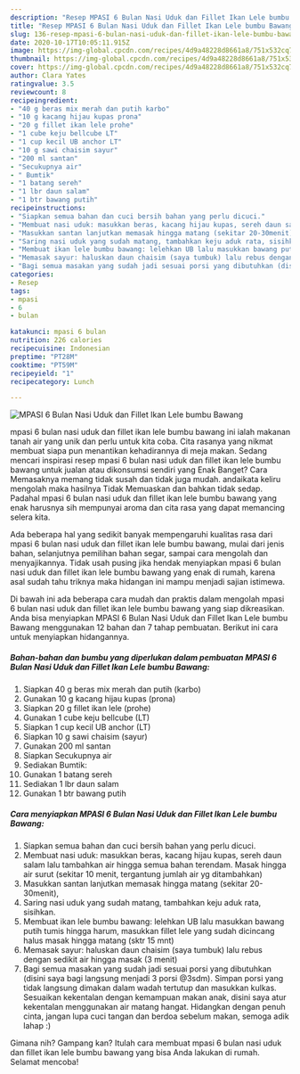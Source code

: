 ```yaml
---
description: "Resep MPASI 6 Bulan Nasi Uduk dan Fillet Ikan Lele bumbu Bawang | Cara Mengolah MPASI 6 Bulan Nasi Uduk dan Fillet Ikan Lele bumbu Bawang Yang Enak Dan Mudah"
title: "Resep MPASI 6 Bulan Nasi Uduk dan Fillet Ikan Lele bumbu Bawang | Cara Mengolah MPASI 6 Bulan Nasi Uduk dan Fillet Ikan Lele bumbu Bawang Yang Enak Dan Mudah"
slug: 136-resep-mpasi-6-bulan-nasi-uduk-dan-fillet-ikan-lele-bumbu-bawang-cara-mengolah-mpasi-6-bulan-nasi-uduk-dan-fillet-ikan-lele-bumbu-bawang-yang-enak-dan-mudah
date: 2020-10-17T10:05:11.915Z
image: https://img-global.cpcdn.com/recipes/4d9a48228d8661a8/751x532cq70/mpasi-6-bulan-nasi-uduk-dan-fillet-ikan-lele-bumbu-bawang-foto-resep-utama.jpg
thumbnail: https://img-global.cpcdn.com/recipes/4d9a48228d8661a8/751x532cq70/mpasi-6-bulan-nasi-uduk-dan-fillet-ikan-lele-bumbu-bawang-foto-resep-utama.jpg
cover: https://img-global.cpcdn.com/recipes/4d9a48228d8661a8/751x532cq70/mpasi-6-bulan-nasi-uduk-dan-fillet-ikan-lele-bumbu-bawang-foto-resep-utama.jpg
author: Clara Yates
ratingvalue: 3.5
reviewcount: 8
recipeingredient:
- "40 g beras mix merah dan putih karbo"
- "10 g kacang hijau kupas prona"
- "20 g fillet ikan lele prohe"
- "1 cube keju bellcube LT"
- "1 cup kecil UB anchor LT"
- "10 g sawi chaisim sayur"
- "200 ml santan"
- "Secukupnya air"
- " Bumtik"
- "1 batang sereh"
- "1 lbr daun salam"
- "1 btr bawang putih"
recipeinstructions:
- "Siapkan semua bahan dan cuci bersih bahan yang perlu dicuci."
- "Membuat nasi uduk: masukkan beras, kacang hijau kupas, sereh daun salam lalu tambahkan air hingga semua bahan terendam. Masak hingga air surut (sekitar 10 menit, tergantung jumlah air yg ditambahkan)"
- "Masukkan santan lanjutkan memasak hingga matang (sekitar 20-30menit),"
- "Saring nasi uduk yang sudah matang, tambahkan keju aduk rata, sisihkan."
- "Membuat ikan lele bumbu bawang: lelehkan UB lalu masukkan bawang putih tumis hingga harum, masukkan fillet lele yang sudah dicincang halus masak hingga matang (sktr 15 mnt)"
- "Memasak sayur: haluskan daun chaisim (saya tumbuk) lalu rebus dengan sedikit air hingga masak (3 menit)"
- "Bagi semua masakan yang sudah jadi sesuai porsi yang dibutuhkan (disini saya bagi langsung menjadi 3 porsi @3sdm). Simpan porsi yang tidak langsung dimakan dalam wadah tertutup dan masukkan kulkas. Sesuaikan kekentalan dengan kemampuan makan anak, disini saya atur kekentalan menggunakan air matang hangat. Hidangkan dengan penuh cinta, jangan lupa cuci tangan dan berdoa sebelum makan, semoga adik lahap :)"
categories:
- Resep
tags:
- mpasi
- 6
- bulan

katakunci: mpasi 6 bulan 
nutrition: 226 calories
recipecuisine: Indonesian
preptime: "PT28M"
cooktime: "PT59M"
recipeyield: "1"
recipecategory: Lunch

---
```



![MPASI 6 Bulan Nasi Uduk dan Fillet Ikan Lele bumbu Bawang](https://img-global.cpcdn.com/recipes/4d9a48228d8661a8/751x532cq70/mpasi-6-bulan-nasi-uduk-dan-fillet-ikan-lele-bumbu-bawang-foto-resep-utama.jpg)


mpasi 6 bulan nasi uduk dan fillet ikan lele bumbu bawang ini ialah makanan tanah air yang unik dan perlu untuk kita coba. Cita rasanya yang nikmat membuat siapa pun menantikan kehadirannya di meja makan.
Sedang mencari inspirasi resep mpasi 6 bulan nasi uduk dan fillet ikan lele bumbu bawang untuk jualan atau dikonsumsi sendiri yang Enak Banget? Cara Memasaknya memang tidak susah dan tidak juga mudah. andaikata keliru mengolah maka hasilnya Tidak Memuaskan dan bahkan tidak sedap. Padahal mpasi 6 bulan nasi uduk dan fillet ikan lele bumbu bawang yang enak harusnya sih mempunyai aroma dan cita rasa yang dapat memancing selera kita.

Ada beberapa hal yang sedikit banyak mempengaruhi kualitas rasa dari mpasi 6 bulan nasi uduk dan fillet ikan lele bumbu bawang, mulai dari jenis bahan, selanjutnya pemilihan bahan segar, sampai cara mengolah dan menyajikannya. Tidak usah pusing jika hendak menyiapkan mpasi 6 bulan nasi uduk dan fillet ikan lele bumbu bawang yang enak di rumah, karena asal sudah tahu triknya maka hidangan ini mampu menjadi sajian istimewa.




Di bawah ini ada beberapa cara mudah dan praktis dalam mengolah mpasi 6 bulan nasi uduk dan fillet ikan lele bumbu bawang yang siap dikreasikan. Anda bisa menyiapkan MPASI 6 Bulan Nasi Uduk dan Fillet Ikan Lele bumbu Bawang menggunakan 12 bahan dan 7 tahap pembuatan. Berikut ini cara untuk menyiapkan hidangannya.

<!--inarticleads1-->

##### Bahan-bahan dan bumbu yang diperlukan dalam pembuatan MPASI 6 Bulan Nasi Uduk dan Fillet Ikan Lele bumbu Bawang:

1. Siapkan 40 g beras mix merah dan putih (karbo)
1. Gunakan 10 g kacang hijau kupas (prona)
1. Siapkan 20 g fillet ikan lele (prohe)
1. Gunakan 1 cube keju bellcube (LT)
1. Siapkan 1 cup kecil UB anchor (LT)
1. Siapkan 10 g sawi chaisim (sayur)
1. Gunakan 200 ml santan
1. Siapkan Secukupnya air
1. Sediakan  Bumtik:
1. Gunakan 1 batang sereh
1. Sediakan 1 lbr daun salam
1. Gunakan 1 btr bawang putih




<!--inarticleads2-->

##### Cara menyiapkan MPASI 6 Bulan Nasi Uduk dan Fillet Ikan Lele bumbu Bawang:

1. Siapkan semua bahan dan cuci bersih bahan yang perlu dicuci.
1. Membuat nasi uduk: masukkan beras, kacang hijau kupas, sereh daun salam lalu tambahkan air hingga semua bahan terendam. Masak hingga air surut (sekitar 10 menit, tergantung jumlah air yg ditambahkan)
1. Masukkan santan lanjutkan memasak hingga matang (sekitar 20-30menit),
1. Saring nasi uduk yang sudah matang, tambahkan keju aduk rata, sisihkan.
1. Membuat ikan lele bumbu bawang: lelehkan UB lalu masukkan bawang putih tumis hingga harum, masukkan fillet lele yang sudah dicincang halus masak hingga matang (sktr 15 mnt)
1. Memasak sayur: haluskan daun chaisim (saya tumbuk) lalu rebus dengan sedikit air hingga masak (3 menit)
1. Bagi semua masakan yang sudah jadi sesuai porsi yang dibutuhkan (disini saya bagi langsung menjadi 3 porsi @3sdm). Simpan porsi yang tidak langsung dimakan dalam wadah tertutup dan masukkan kulkas. Sesuaikan kekentalan dengan kemampuan makan anak, disini saya atur kekentalan menggunakan air matang hangat. Hidangkan dengan penuh cinta, jangan lupa cuci tangan dan berdoa sebelum makan, semoga adik lahap :)




Gimana nih? Gampang kan? Itulah cara membuat mpasi 6 bulan nasi uduk dan fillet ikan lele bumbu bawang yang bisa Anda lakukan di rumah. Selamat mencoba!
